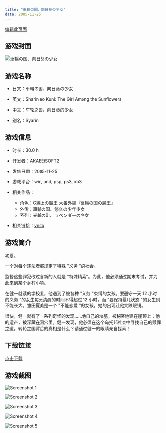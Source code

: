 ```yaml
---
title: "車輪の国、向日葵の少女"
date: 2005-11-25
---
```

[编辑此页面](https://github.com/ACG-3/ADV3-source/blob/main/source/_posts/%E8%BB%8A%E8%BC%AA%E3%81%AE%E5%9B%BD%E3%80%81%E5%90%91%E6%97%A5%E8%91%B5%E3%81%AE%E5%B0%91%E5%A5%B3.md)

## 游戏封面

![車輪の国、向日葵の少女](https%3A//pan.timero.xyz/onedrive/img_lib_001/%E8%BB%8A%E8%BC%AA%E3%81%AE%E5%9B%BD%E3%80%81%E5%90%91%E6%97%A5%E8%91%B5%E3%81%AE%E5%B0%91%E5%A5%B3_cover.avif)


## 游戏名称

- 日文：車輪の国、向日葵の少女
- 英文：Sharin no Kuni: The Girl Among the Sunflowers
- 中文：车轮之国，向日葵的少女

- 别名：Syarin


## 游戏信息

- 时长：30.0 h
- 开发者：AKABEiSOFT2
- 发售日期：2005-11-25
- 游戏平台：win, and, psp, ps3, xb3
- 相关作品：
   - 角色：G線上の魔王 大番外編『車輪の国の魔王』
   - 外传：車輪の国、悠久の少年少女
   - 系列：光輪の町、ラベンダーの少女

- 相关链接：[vndb](https://vndb.org/v57)


## 游戏简介

初夏。  

一个对每个违法者都规定了特殊 "义务 "的社会。  

监督这些罪犯改过自新的人就是 "特殊精英"。为此，他必须通过期末考试，并为此来到某个乡村小镇。  

在健一就读的学校里，他遇到了被各种 "义务 "束缚的女孩。要遵守一天 12 小时的义务 "的女生每天清醒的时间不得超过 12 小时，而 "要保持婴儿状态 "的女生则不能长大。雏田夏美是一个 "不能恋爱 "的女孩，她的出现让他大跌眼镜。  

很快，健一就有了一系列奇怪的发现......他自己的坟墓，被秘密地建在崖顶上；他的遗产，被深藏在洞穴里。健一发现，他必须在这个乌托邦社会中寻找自己的赎罪之道。转轮之国背后的真相是什么？请通过健一的眼睛亲自探索！  




## 下载链接

[点击下载](https://pan.timero.xyz/onedrive/adv_lib_001/%E8%BB%8A%E8%BC%AA%E3%81%AE%E5%9B%BD%E3%80%81%E5%90%91%E6%97%A5%E8%91%B5%E3%81%AE%E5%B0%91%E5%A5%B3)


## 游戏截图


![Screenshot 1](https%3A//pan.timero.xyz/onedrive/img_lib_001/%E8%BB%8A%E8%BC%AA%E3%81%AE%E5%9B%BD%E3%80%81%E5%90%91%E6%97%A5%E8%91%B5%E3%81%AE%E5%B0%91%E5%A5%B3_Screenshot_1.avif)

![Screenshot 2](https%3A//pan.timero.xyz/onedrive/img_lib_001/%E8%BB%8A%E8%BC%AA%E3%81%AE%E5%9B%BD%E3%80%81%E5%90%91%E6%97%A5%E8%91%B5%E3%81%AE%E5%B0%91%E5%A5%B3_Screenshot_2.avif)

![Screenshot 3](https%3A//pan.timero.xyz/onedrive/img_lib_001/%E8%BB%8A%E8%BC%AA%E3%81%AE%E5%9B%BD%E3%80%81%E5%90%91%E6%97%A5%E8%91%B5%E3%81%AE%E5%B0%91%E5%A5%B3_Screenshot_3.avif)

![Screenshot 4](https%3A//pan.timero.xyz/onedrive/img_lib_001/%E8%BB%8A%E8%BC%AA%E3%81%AE%E5%9B%BD%E3%80%81%E5%90%91%E6%97%A5%E8%91%B5%E3%81%AE%E5%B0%91%E5%A5%B3_Screenshot_4.avif)

![Screenshot 5](https%3A//pan.timero.xyz/onedrive/img_lib_001/%E8%BB%8A%E8%BC%AA%E3%81%AE%E5%9B%BD%E3%80%81%E5%90%91%E6%97%A5%E8%91%B5%E3%81%AE%E5%B0%91%E5%A5%B3_Screenshot_5.avif)

